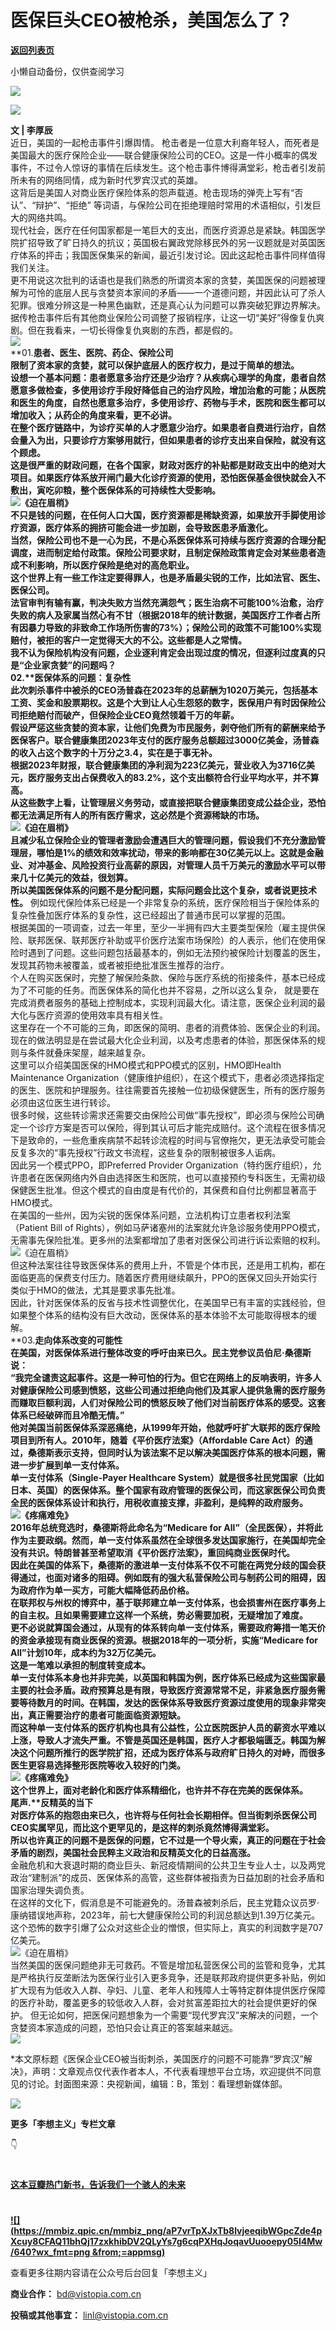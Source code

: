 # 医保巨头CEO被枪杀，美国怎么了？

[**返回列表页**](/gzh/看理想)

小懒自动备份，仅供查阅学习

![](https://mmbiz.qpic.cn/mmbiz_png/aP7vrTpXJxRA0ViaNRqia18YGj5LgX4VSibTFXfBlkXZakYUA8yBkEQYYmpmDmxH0IZyeY4oUcOiabiaj1PywxF6StQ/640?wx_fmt=png)

![](https://mmbiz.qpic.cn/mmbiz_png/aP7vrTpXJxQbTMDSwL9XwYyN5GUmJTG8D9mwiawTYaibPicTJOTrLnrjBjROribgWla55TEMgR8ictJ1vtNMmlo7sEg/640?wx_fmt=other&wxfrom;=5&wx;_lazy=1&wx;_co=1&tp;=webp)

**文 | 李厚辰**  
近日，美国的一起枪击事件引爆舆情。
枪击者是一位意大利裔年轻人，而死者是美国最大的医疗保险企业——联合健康保险公司的CEO。这是一件小概率的偶发事件，不过令人惊讶的事情在后续发生。这个枪击事件博得满堂彩，枪击者引发前所未有的网络同情，成为新时代罗宾汉式的英雄。  
这背后是美国人对商业医疗保险体系的怨声载道。枪击现场的弹壳上写有“否认”、“辩护”、“拒绝”
等词语，与保险公司在拒绝理赔时常用的术语相似，引发巨大的网络共鸣。  
现代社会，医疗在任何国家都是一笔巨大的支出，而医疗资源总是紧缺。韩国医学院扩招导致了旷日持久的抗议；英国极右翼政党除移民外的另一议题就是对英国医疗体系的抨击；我国医保集采的新闻，最近引发讨论。因此这起枪击事件同样值得我们关注。  
更不用说这次批判的话语也是我们熟悉的所谓资本家的贪婪，美国医保的问题被理解为可怜的底层人民与贪婪资本家间的矛盾——一个道德问题，并因此认可了杀人犯罪。很难分辨这是一种黑色幽默，还是真心认为问题可以靠突破犯罪边界解决。  
据传枪击事件后有其他商业保险公司调整了报销程序，让这一切“美好”得像复仇爽剧。但在我看来，一切长得像复仇爽剧的东西，都是假的。  
![](https://mmbiz.qpic.cn/mmbiz_png/aP7vrTpXJxRA0ViaNRqia18YGj5LgX4VSibyicaNpfZMjSJFGHr85glQV0UvxPDGJ30TMHYUPnUHgbYyqpCwF83EGw/640?wx_fmt=png)  
**01.****患者、医生、医院、药企、保险公司**  
限制了资本家的贪婪，就可以保护底层人的医疗权力，是过于简单的想法。  
设想一个基本问题：患者愿意多治疗还是少治疗？从疾病心理学的角度，患者自然愿意多做检查，多使用诊疗手段好降低自己的治疗风险，增加治愈的可能；从医院和医生的角度，自然也愿意多治疗，多使用诊疗、药物与手术，医院和医生都可以增加收入；从药企的角度来看，更不必讲。  
在整个医疗链路中，为诊疗买单的人才愿意少治疗。如果患者自费进行治疗，自然会量入为出，只要诊疗方案够用就行，但如果患者的诊疗支出来自保险，就没有这个顾虑。  
这是很严重的财政问题，在各个国家，财政对医疗的补贴都是财政支出中的绝对大项目。如果医疗体系放开闸门最大化诊疗资源的使用，恐怕医保基金很快就会入不敷出，寅吃卯粮，整个医保体系的可持续性大受影响。  
![](https://mmbiz.qpic.cn/mmbiz_png/aP7vrTpXJxTb8lvjeeqibWGpcZde4pXcupE68WJdNbPdrKibGictJ2Mb4S9uSka6sTBKLvfbApfqAJksNFGKucw4w/640?wx_fmt=png&from;=appmsg)《迫在眉梢》  
不只是钱的问题，在任何人口大国，医疗资源都是稀缺资源，如果放开手脚使用诊疗资源，医疗体系的拥挤可能会进一步加剧，会导致医患矛盾激化。  
当然，保险公司也不是一心为民，不是心系医保体系可持续与医疗资源的合理分配调度，进而制定给付政策。保险公司要求财，且制定保险政策肯定会对某些患者造成不利影响，所以医疗保险是绝对的高危职业。  
这个世界上有一些工作注定要得罪人，也是矛盾最尖锐的工作，比如法官、医生、医保公司。  
法官审判有输有赢，判决失败方当然充满怨气；医生治病不可能100%治愈，治疗失败的病人及家属当然心有不甘（根据2018年的统计数据，美国医疗工作者占所有因暴力导致的非致命工作场所伤害的73%）；保险公司的政策不可能100%实现赔付，被拒的客户一定觉得天大的不公。这些都是人之常情。  
我不认为保险机构没有问题，企业逐利肯定会出现过度的情况，但逐利过度真的只是“企业家贪婪”的问题吗？  
**02.****医保体系的问题：复杂性**  
此次刺杀事件中被杀的CEO汤普森在2023年的总薪酬为1020万美元，包括基本工资、奖金和股票期权。这是个大到让人心生怨怒的数字，医保用户有时因保险公司拒绝赔付而破产，但保险企业CEO竟然领着千万的年薪。  
假设严惩这些贪婪的资本家，让他们免费为市民服务，剥夺他们所有的薪酬来给予医保客户。联合健康集团2023年支付的医疗服务总额超过3000亿美金，汤普森的收入占这个数字的十万分之3.4，实在是于事无补。  
根据2023年财报，联合健康集团的净利润为223亿美元，营业收入为3716亿美元，医疗服务支出占保费收入的83.2%，这个支出额符合行业平均水平，并不算高。  
从这些数字上看，让管理层义务劳动，或直接把联合健康集团变成公益企业，恐怕都无法满足所有人的所有医疗需求，这必然是个资源稀缺的市场。  
![](https://mmbiz.qpic.cn/mmbiz_png/aP7vrTpXJxTb8lvjeeqibWGpcZde4pXcuTSNdBRknw0EjfiaibrIOzic8BmJ1osZByAtssjtWqrkMhJxfiaSStA7aoA/640?wx_fmt=png&from;=appmsg)《迫在眉梢》  
且减少私立保险企业的管理者激励会遭遇巨大的管理问题，假设我们不充分激励管理层，哪怕是1%的绩效和效率扰动，带来的影响都在30亿美元以上。这就是金融业、对冲基金、风险投资行业高薪的原因，对管理人员千万美元的激励水平可以带来几十亿美元的效益，很划算。  
所以**美国医保体系的问题不是分配问题，实际问题会比这个复杂，或者说更技术性。**
例如现代保险体系已经是一个非常复杂的系统，医疗保险相当于保险体系的复杂性叠加医疗体系的复杂性，这已经超出了普通市民可以掌握的范围。  
根据美国的一项调查，过去一年里，至少一半拥有四大主要类型保险（雇主提供保险、联邦医保、联邦医疗补助或平价医疗法案市场保险）的人表示，他们在使用保险时遇到了问题。这些问题包括最基本的，例如无法预约被保险计划覆盖的医生，发现其药物未被覆盖，或者被拒绝批准医生推荐的治疗。  
个人在购买医保时，完整了解保险条款、保险与医疗系统的衔接条件，基本已经成为了不可能的任务。而医保体系的简化也并不容易，之所以这么复杂，
就是要在完成消费者服务的基础上控制成本，实现利润最大化。请注意，医保企业利润的最大化与医疗资源的使用效率具有相关性。  
这里存在一个不可能的三角，即医保的简明、患者的消费体验、医保企业的利润。现在的做法明显是在尝试最大化企业利润，以及考虑患者的体验，那医保体系的规则与条件就叠床架屋，越来越复杂。  
这里可以介绍美国医保的HMO模式和PPO模式的区别，HMO即Health Maintenance
Organization（健康维护组织），在这个模式下，患者必须选择指定的医生、医院和护理服务。往往需要首先接触一位初级保健医生，所有的医疗服务必须由这位医生进行转诊。  
很多时候，这些转诊需求还需要交由保险公司做“事先授权”，即必须与保险公司确定一个诊疗方案是否可以保险，得到其认可后才能完成赔付。这个流程在很多情况下是致命的，一些危重疾病禁不起转诊流程的时间与官僚拖欠，更无法承受可能会反复多次的“事先授权”行政文书流程，这些复杂的限制被很多人诟病。  
因此另一个模式PPO，即Preferred Provider
Organization（特约医疗组织），允许患者在医保网络内外自由选择医生和医院，也可以直接预约专科医生，无需初级保健医生批准。但这个模式的自由度是有代价的，其保费和自付比例都显著高于HMO模式。  
在美国的一些州，因为尖锐的医保体系问题，立法机构订立患者权利法案（Patient Bill of
Rights），例如马萨诸塞州的法案就允许急诊服务使用PPO模式，无需事先保险批准。更多州的法案都增加了患者对医保公司进行诉讼索赔的权利。  
![](https://mmbiz.qpic.cn/mmbiz_png/aP7vrTpXJxTb8lvjeeqibWGpcZde4pXcurIpYMuj4JVE0qrYj9vM203EkndmQOJIvblUuahrp5NOoCa6v5IbFibA/640?wx_fmt=png&from;=appmsg)《迫在眉梢》  
但这种法案往往导致医保体系的费用上升，不管是个体市民，还是用工机构，都在面临更高的保费支付压力。随着医疗费用继续飙升，PPO的医保又回头开始实行类似于HMO的做法，尤其是要求事先批准。  
因此，针对医保体系的反省与技术性调整优化，在美国早已有丰富的实践经验，但如果整个体系的结构没有巨大改动，医保体系的基本体验不太可能取得根本的缓解。  
**03.****走向体系改变的可能性**  
在美国，对医保体系进行整体改变的呼吁由来已久。民主党参议员伯尼·桑德斯说：  
“我完全谴责这起事件。这是一种可怕的行为。但它在网络上的反响表明，许多人对健康保险公司感到愤怒，这些公司通过拒绝向他们及其家人提供急需的医疗服务而赚取巨额利润，人们对保险公司的愤怒反映了他们对当前医疗体系的感受。这套体系已经破碎而且冷酷无情。”  
他对美国当前医保体系深恶痛绝，从1999年开始，他就呼吁扩大联邦的医疗保险项目到所有人。2010年，随着《平价医疗法案》（Affordable Care
Act）的通过，桑德斯表示支持，但同时认为该法案不足以解决美国医疗体系的根本问题，需进一步扩展到单一支付体系。  
单一支付体系（Single-Payer Healthcare
System）就是很多社民党国家（比如日本、英国）的医保体系。整个国家有政府管理的医保公司，而这家医保公司负责全民的医保体系设计和执行，用税收直接支撑，非盈利，是纯粹的政府服务。  
![](https://mmbiz.qpic.cn/mmbiz_png/aP7vrTpXJxTb8lvjeeqibWGpcZde4pXcuaExK4WrqK9IibhpmHJzblWx6ibbSBHI5wScX3taa0EFCQ2H4vHRob62A/640?wx_fmt=png&from;=appmsg)《疼痛难免》  
2016年总统竞选时，桑德斯将此命名为“Medicare for
All”（全民医保），并将此作为主要政纲。然而，单一支付体系虽然在全球很多发达国家施行，在美国却完全没有共识。特朗普甚至希望取消《平价医疗法案》，重回纯商业医保时代。  
因此在美国的体系下，桑德斯的激进单一支付体系不仅不可能在两党分歧的国会获得通过，也面对诸多的阻碍。例如既有的强大私营保险公司与制药公司的阻碍，因为政府作为单一买方，可能大幅降低药品价格。  
在联邦权与州权的博弈中，基于联邦建立单一支付体系，也会损害州在医疗事务上的自主权。且如果需要建立这样一个系统，势必需要加税，无疑增加了难度。  
更不必说就算国会通过，从现有的体系转向单一支付体系，需要政府筹措一笔天价的资金承接现有商业医保的资源。根据2018年的一项分析，实施“Medicare
for All”计划10年，成本约为32万亿美元。  
这是一笔难以承担的制度转变成本。  
单一支付体系本身也并非完美，以英国和韩国为例，医疗体系已经成为这些国家最主要的社会矛盾。政府预算总是有限，导致医疗资源常常不足，非紧急医疗服务需要等待数月的时间。在韩国，发达的医保体系导致医疗资源过度使用的现象非常突出，真正需要治疗的患者可能面临资源短缺。  
而这种单一支付体系的医疗机构也具有公益性，公立医院医护人员的薪资水平难以上涨，导致人才流失严重。不管是英国还是韩国，医疗人才都极端匮乏。韩国为解决这个问题所推行的医学院扩招，还成为医疗体系与政府旷日持久的对峙，而很多医生更容易选择整形医院等收入较好的门类。  
![](https://mmbiz.qpic.cn/mmbiz_jpg/aP7vrTpXJxTb8lvjeeqibWGpcZde4pXcuNemdyNrJUEQ1SGa0FoG9LAep0ic4quONuaNmBqmVFz7LBB0N4BwLXQQ/640?wx_fmt=jpeg&from;=appmsg)《疼痛难免》  
**这个世界上，面对老龄化和医疗体系精细化，也许并不存在完美的医保体系。**  
**尾声.****反精英的当下**  
对医疗体系的抱怨由来已久，也许将与任何社会长期相伴。但当街刺杀医保公司CEO实属罕见，而比这个更罕见的，是这样的刺杀竟然博得满堂彩。  
所以**也许真正的问题不是医保的问题，它不过是一个导火索，真正的问题在于社会矛盾的剧烈，美国社会民粹主义政治和反精英文化的日益高涨。**  
金融危机和大衰退时期的商业巨头、新冠疫情期间的公共卫生专业人士，以及两党政治“建制派”的成员、医保体系的高管，这些群体被指责为日益加剧的社会矛盾和国家治理失调负责。  
在这样的文化下，假消息是不可能避免的。汤普森被刺杀后，民主党籍众议员罗·康纳错误地声称，2023年，前七大健康保险公司的利润总额达到1.39万亿美元。这个恐怖的数字引爆了公众对这些企业的憎恨，但实际上，真实的利润数字是707亿美元。  
![](https://mmbiz.qpic.cn/mmbiz_png/aP7vrTpXJxTb8lvjeeqibWGpcZde4pXcuhGPcCP6zk0geQYialjpniau4SniapVn7ibMTh2wzvicQDlwp2xRx63Tj85Q/640?wx_fmt=png&from;=appmsg)《迫在眉梢》  
当然美国的医保问题绝非无可救药。不管是增加私营医保公司的监管和竞争，尤其是严格执行反垄断法为医保行业引入更多竞争，还是联邦政府提供更多补贴，例如扩大现有为低收入人群、孕妇、儿童、老年人和残障人士等特定群体提供医疗保障的医疗补助，覆盖更多的较低收入人群，会对贫富差距拉大的社会提供更好的保护。
但无论如何，把医保问题想象为一个需要“现代罗宾汉”来解决的问题，一个贪婪资本家造成的问题，恐怕只会让真正的答案越来越远。  
![](https://mmbiz.qpic.cn/mmbiz_png/aP7vrTpXJxRA0ViaNRqia18YGj5LgX4VSibCtkY28xLiaOEanibJrx7E0bWiaH8tRc0WkaCZ35VoiabPsr0urCBdAzT9Q/640?wx_fmt=png)

*本文原标题《医保企业CEO被当街刺杀，美国医疗的问题不可能靠“罗宾汉”解决》，声明：文章观点仅代表作者本人，不代表看理想平台立场，欢迎提供不同意见的讨论。封面图来源：央视新闻，编辑：B，策划：看理想新媒体部。

  

![](https://mmbiz.qpic.cn/mmbiz_jpg/aP7vrTpXJxTesFKxM6347Zrb9icTYDoT94ibJoRUSKeia3Xm7msmh1N0swxZ5wwcHkPScUIk2RKQCq9MKuGuNI1hA/640?wx_fmt=other&wxfrom;=5&wx;_lazy=1&wx;_co=1&tp;=webp)  

**更多「李想主义」专栏文章**

👇

#
[**这本豆瓣热门新书，告诉我们一个骇人的未来**](https://mp.weixin.qq.com/s?__biz=MzA3MDM3NjE5NQ==&mid=2650977161&idx=1&sn=40a59097d8a3c4c4525b8d776906d6ed&scene=21#wechat_redirect)

#
[**![](https://mmbiz.qpic.cn/mmbiz_png/aP7vrTpXJxTb8lvjeeqibWGpcZde4pXcuy8CFAQ11bhQj17zxkhibDV2QLyYs7g6cqPXHqJoqavUuooepy05l4Mw/640?wx_fmt=png
&from;=appmsg)**](https://mp.weixin.qq.com/s?__biz=MzA3MDM3NjE5NQ==&mid=2650977161&idx=1&sn=40a59097d8a3c4c4525b8d776906d6ed&scene=21#wechat_redirect)

查看更多往期内容请在公众号后台回复「李想主义」

**商业合作：** bd@vistopia.com.cn

**投稿或其他事宜：** linl@vistopia.com.cn

